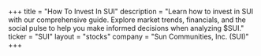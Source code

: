 +++
title = "How To Invest In SUI"
description = "Learn how to invest in SUI with our comprehensive guide. Explore market trends, financials, and the social pulse to help you make informed decisions when analyzing $SUI."
ticker = "SUI"
layout = "stocks"
company = "Sun Communities, Inc. (SUI)"
+++

